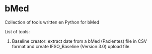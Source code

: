 # bMed
Collection of tools written en Python for bMed

List of tools:

1) Baseline creator: extract date from a bMed (Pacientes) file in CSV format and create IFSO_Baseline (Version 3.0) upload file.  
